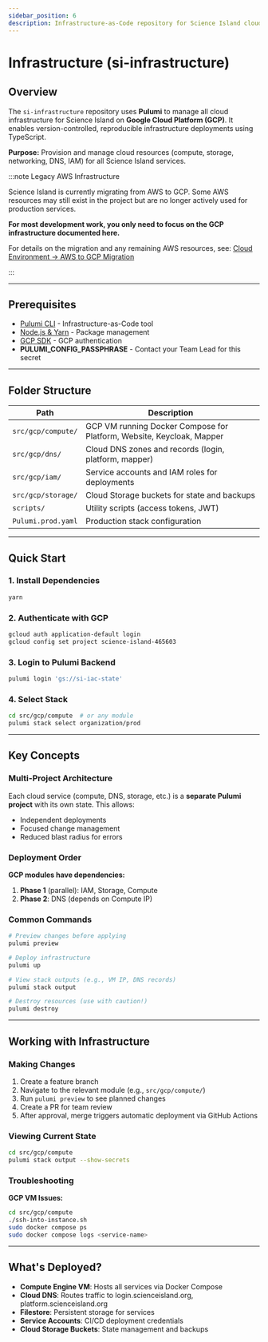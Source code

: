 ```yaml
---
sidebar_position: 6
description: Infrastructure-as-Code repository for Science Island cloud resources.
---
```


# Infrastructure (si-infrastructure)

## Overview

The `si-infrastructure` repository uses **Pulumi** to manage all cloud infrastructure for Science Island on **Google Cloud Platform (GCP)**. It enables version-controlled, reproducible infrastructure deployments using TypeScript.

**Purpose:** Provision and manage cloud resources (compute, storage, networking, DNS, IAM) for all Science Island services.

:::note Legacy AWS Infrastructure

Science Island is currently migrating from AWS to GCP. Some AWS resources may still exist in the project but are no longer actively used for production services. 

**For most development work, you only need to focus on the GCP infrastructure documented here.**

For details on the migration and any remaining AWS resources, see: [Cloud Environment → AWS to GCP Migration](/docs/guides/cloud-environment/migration-aws-gcp/overview)

:::

---

## Prerequisites

- [Pulumi CLI](https://www.pulumi.com/docs/get-started/) - Infrastructure-as-Code tool
- [Node.js & Yarn](https://classic.yarnpkg.com/lang/en/docs/install/) - Package management
- [GCP SDK](https://cloud.google.com/sdk/docs/install) - GCP authentication
- **PULUMI_CONFIG_PASSPHRASE** - Contact your Team Lead for this secret

---

## Folder Structure

| Path | Description |
|------|-------------|
| `src/gcp/compute/` | GCP VM running Docker Compose for Platform, Website, Keycloak, Mapper |
| `src/gcp/dns/` | Cloud DNS zones and records (login, platform, mapper) |
| `src/gcp/iam/` | Service accounts and IAM roles for deployments |
| `src/gcp/storage/` | Cloud Storage buckets for state and backups |
| `scripts/` | Utility scripts (access tokens, JWT) |
| `Pulumi.prod.yaml` | Production stack configuration |

---

## Quick Start

### 1. Install Dependencies

```bash
yarn
```

### 2. Authenticate with GCP

```bash
gcloud auth application-default login
gcloud config set project science-island-465603
```

### 3. Login to Pulumi Backend

```bash
pulumi login 'gs://si-iac-state'
```

### 4. Select Stack

```bash
cd src/gcp/compute  # or any module
pulumi stack select organization/prod
```

---

## Key Concepts

### Multi-Project Architecture

Each cloud service (compute, DNS, storage, etc.) is a **separate Pulumi project** with its own state. This allows:
- Independent deployments
- Focused change management
- Reduced blast radius for errors

### Deployment Order

**GCP modules have dependencies:**
1. **Phase 1** (parallel): IAM, Storage, Compute
2. **Phase 2**: DNS (depends on Compute IP)

### Common Commands

```bash
# Preview changes before applying
pulumi preview

# Deploy infrastructure
pulumi up

# View stack outputs (e.g., VM IP, DNS records)
pulumi stack output

# Destroy resources (use with caution!)
pulumi destroy
```

---

## Working with Infrastructure

### Making Changes

1. Create a feature branch
2. Navigate to the relevant module (e.g., `src/gcp/compute/`)
3. Run `pulumi preview` to see planned changes
4. Create a PR for team review
5. After approval, merge triggers automatic deployment via GitHub Actions

### Viewing Current State

```bash
cd src/gcp/compute
pulumi stack output --show-secrets
```

### Troubleshooting

**GCP VM Issues:**
```bash
cd src/gcp/compute
./ssh-into-instance.sh
sudo docker compose ps
sudo docker compose logs <service-name>
```

---

## What's Deployed?

- **Compute Engine VM**: Hosts all services via Docker Compose
- **Cloud DNS**: Routes traffic to login.scienceisland.org, platform.scienceisland.org
- **Filestore**: Persistent storage for services
- **Service Accounts**: CI/CD deployment credentials
- **Cloud Storage Buckets**: State management and backups

